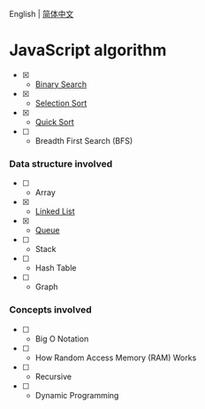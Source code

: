 English | [简体中文](README-zh_CN.md)

# JavaScript algorithm

- [x] - [Binary Search](algorithm/binary-search.js)
- [x] - [Selection Sort](algorithm/selection-sort.js)
- [x] - [Quick Sort](algorithm/quick-sort.js)
- [ ] - Breadth First Search (BFS)

### Data structure involved

- [ ] - Array
- [x] - [Linked List](data-structure/Linked-List.js)
- [x] - [Queue](data-structure/Queue.js)
- [ ] - Stack
- [ ] - Hash Table
- [ ] - Graph

### Concepts involved

- [ ] - Big O Notation
- [ ] - How Random Access Memory (RAM) Works
- [ ] - Recursive
- [ ] - Dynamic Programming
